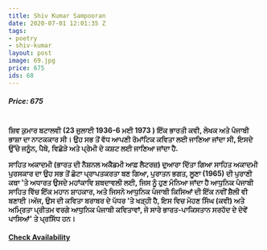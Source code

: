 ```yaml
---
title: Shiv Kumar Sampooran
date: 2020-07-01 12:01:35 Z
tags:
- poetry
- shiv-kumar
layout: post
image: 69.jpg
price: 675
ids: 68
---
```


<h5>Price: 675</h5><br>

<strong>
ਸ਼ਿਵ ਕੁਮਾਰ ਬਟਾਲਵੀ (23 ਜੁਲਾਈ 1936-6 ਮਈ 1973 ) ਇੱਕ ਭਾਰਤੀ ਕਵੀ, ਲੇਖਕ ਅਤੇ ਪੰਜਾਬੀ ਭਾਸ਼ਾ ਦਾ ਨਾਟਕਕਾਰ ਸੀ। ਉਹ ਸਭ ਤੋਂ ਵੱਧ ਆਪਣੀ ਰੋਮਾਂਟਿਕ ਕਵਿਤਾ ਲਈ ਜਾਣਿਆ ਜਾਂਦਾ ਸੀ, ਇਸਦੇ ਉੱਚੇ ਜਨੂੰਨ, ਪੈਥੋ, ਵਿਛੋੜੇ ਅਤੇ ਪ੍ਰੇਮੀ ਦੇ ਕਸ਼ਟ ਲਈ ਜਾਣਿਆ ਜਾਂਦਾ ਹੈ.

ਸਾਹਿਤ ਅਕਾਦਮੀ (ਭਾਰਤ ਦੀ ਨੈਸ਼ਨਲ ਅਕੈਡਮੀ ਆਫ਼ ਲੈਟਰਜ਼) ਦੁਆਰਾ ਦਿੱਤਾ ਗਿਆ ਸਾਹਿਤ ਅਕਾਦਮੀ ਪੁਰਸਕਾਰ ਦਾ ਉਹ ਸਭ ਤੋਂ ਛੋਟਾ ਪ੍ਰਾਪਤਕਰਤਾ ਬਣ ਗਿਆ, ਪੁਰਾਤਨ ਭਗਤ, ਲੂਣਾ (1965) ਦੀ ਪੁਰਾਣੀ ਕਥਾ 'ਤੇ ਅਧਾਰਤ ਉਸਦੇ ਮਹਾਂਕਾਵਿ ਸ਼ਬਦਾਵਲੀ ਲਈ, ਜਿਸ ਨੂੰ ਹੁਣ ਮੰਨਿਆ ਜਾਂਦਾ ਹੈ  ਆਧੁਨਿਕ ਪੰਜਾਬੀ ਸਾਹਿਤ ਵਿੱਚ ਇੱਕ ਮਹਾਨ ਸ਼ਾਹਕਾਰ, ਅਤੇ ਜਿਸਨੇ ਆਧੁਨਿਕ ਪੰਜਾਬੀ ਕਿਸਿਆਂ ਦੀ ਇੱਕ ਨਵੀਂ ਸ਼ੈਲੀ ਵੀ ਬਣਾਈ।ਅੱਜ, ਉਸ ਦੀ ਕਵਿਤਾ ਬਰਾਬਰ ਦੇ ਪੱਧਰ 'ਤੇ ਖੜ੍ਹੀ ਹੈ, ਇਸ ਵਿਚ ਮੋਹਣ ਸਿੰਘ (ਕਵੀ) ਅਤੇ ਅਮ੍ਰਿਤਾ ਪ੍ਰੀਤਮ ਵਰਗੇ ਆਧੁਨਿਕ ਪੰਜਾਬੀ ਕਵਿਤਾਵਾਂ,  ਜੋ ਸਾਰੇ ਭਾਰਤ-ਪਾਕਿਸਤਾਨ ਸਰਹੱਦ ਦੇ ਦੋਵੇਂ ਪਾਸਿਆਂ' ਤੇ ਪ੍ਰਸਿੱਧ ਹਨ।
</strong>


<h4><a class="add-cart cart1" href="{{ site.baseurl }}/books#68"><b>Check Availability</b></a></h4>

<body>
 <script src="{{ site.baseurl }}/js/main.js"></script>
 </body>